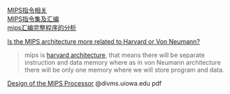 [MIPS指令相关](http://edu.i-soft.com.cn/doc/longxin-2017/MIPS%E6%8C%87%E4%BB%A4%E7%9B%B8%E5%85%B3.pdf)  
[MIPS指令集及汇编](http://edu.i-soft.com.cn/doc/longxin-2017/02-1MIPS%E6%8C%87%E4%BB%A4%E4%B8%8E%E6%B1%87%E7%BC%96.pdf)  
[mips汇编完整程序的分析](http://blog.csdn.net/u014100559/article/details/39694695)  

[Is the MIPS architecture more related to Harvard or Von Neumann?](https://superuser.com/questions/81949/is-the-mips-architecture-more-related-to-harvard-or-von-neumann)  

> mips is [harvard architecture](https://www.quora.com/What-is-the-difference-between-MIPS-and-The-von-Neumann-architecture), that means there will be separate instruction and data memory where as in von Neumann architecture there will be only one memory where  we will store program and data.

[Design of the MIPS Processor](http://homepage.divms.uiowa.edu/~ghosh/4-7-11.pdf)  @divms.uiowa.edu pdf  
